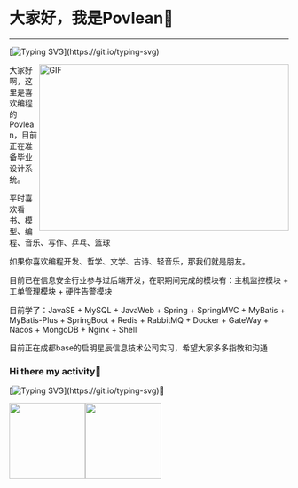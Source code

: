 # 大家好，我是Povlean👋

----------------------------

[![Typing SVG](https://readme-typing-svg.demolab.com/?lines=既自以心为形役+奚惆怅而独悲？;)](https://git.io/typing-svg)

<img align="right" alt="GIF" src="https://github.com/abhisheknaiidu/abhisheknaiidu/blob/master/code.gif?raw=true" width="450" height="300" /> 

大家好啊，这里是喜欢编程的Povlean，目前正在准备毕业设计系统。

平时喜欢看书、模型、编程、音乐、写作、乒乓、篮球 

如果你喜欢编程开发、哲学、文学、古诗、轻音乐，那我们就是朋友。

目前已在信息安全行业参与过后端开发，在职期间完成的模块有：主机监控模块 + 工单管理模块 + 硬件告警模块

目前学了：JavaSE + MySQL + JavaWeb + Spring + SpringMVC + MyBatis + MyBatis-Plus + SpringBoot + Redis + RabbitMQ + Docker + GateWay + Nacos + MongoDB + Nginx + Shell

目前正在成都base的启明星辰信息技术公司实习，希望大家多多指教和沟通

### Hi there my activity👋

[![Typing SVG](https://readme-typing-svg.demolab.com/?lines=桃李春风一杯酒+江湖夜雨十年灯;)](https://git.io/typing-svg)👋



<img align="" height="137px" src="https://github-readme-stats.vercel.app/api?username=Povlean&hide_title=true&hide_border=true&show_icons=true&include_all_commits=true&line_height=21&bg_color=0,EC6C6C,FFD479,FFFC79,73FA79&theme=graywhite&locale=cn" /><img align="" height="137px" src="https://github-readme-stats.vercel.app/api/top-langs/?username=Povlean&hide_title=true&hide_border=true&layout=compact&bg_color=0,73FA79,73FDFF,D783FF&theme=graywhite&locale=cn" />

